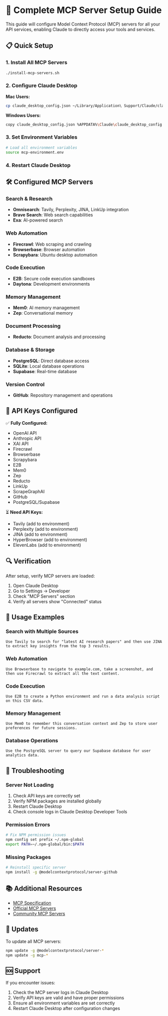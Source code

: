 # 🔧 Complete MCP Server Setup Guide

This guide will configure Model Context Protocol (MCP) servers for all your API services, enabling Claude to directly access your tools and services.

## 📋 Quick Setup

### 1. Install All MCP Servers
```bash
./install-mcp-servers.sh
```

### 2. Configure Claude Desktop

**Mac Users:**
```bash
cp claude_desktop_config.json ~/Library/Application\ Support/Claude/claude_desktop_config.json
```

**Windows Users:**
```bash
copy claude_desktop_config.json %APPDATA%\Claude\claude_desktop_config.json
```

### 3. Set Environment Variables
```bash
# Load all environment variables
source mcp-environment.env
```

### 4. Restart Claude Desktop

## 🛠️ Configured MCP Servers

### Search & Research
- **Omnisearch**: Tavily, Perplexity, JINA, LinkUp integration
- **Brave Search**: Web search capabilities
- **Exa**: AI-powered search

### Web Automation
- **Firecrawl**: Web scraping and crawling
- **Browserbase**: Browser automation
- **Scrapybara**: Ubuntu desktop automation

### Code Execution
- **E2B**: Secure code execution sandboxes
- **Daytona**: Development environments

### Memory Management
- **Mem0**: AI memory management
- **Zep**: Conversational memory

### Document Processing
- **Reducto**: Document analysis and processing

### Database & Storage
- **PostgreSQL**: Direct database access
- **SQLite**: Local database operations
- **Supabase**: Real-time database

### Version Control
- **GitHub**: Repository management and operations

## 📝 API Keys Configured

✅ **Fully Configured:**
- OpenAI API
- Anthropic API
- XAI API
- Firecrawl
- Browserbase
- Scrapybara
- E2B
- Mem0
- Zep
- Reducto
- LinkUp
- ScrapeGraphAI
- GitHub
- PostgreSQL/Supabase

⏳ **Need API Keys:**
- Tavily (add to environment)
- Perplexity (add to environment)
- JINA (add to environment)
- HyperBrowser (add to environment)
- ElevenLabs (add to environment)

## 🔍 Verification

After setup, verify MCP servers are loaded:

1. Open Claude Desktop
2. Go to Settings → Developer
3. Check "MCP Servers" section
4. Verify all servers show "Connected" status

## 🚀 Usage Examples

### Search with Multiple Sources
```
Use Tavily to search for "latest AI research papers" and then use JINA to extract key insights from the top 3 results.
```

### Web Automation
```
Use Browserbase to navigate to example.com, take a screenshot, and then use Firecrawl to extract all the text content.
```

### Code Execution
```
Use E2B to create a Python environment and run a data analysis script on this CSV data.
```

### Memory Management
```
Use Mem0 to remember this conversation context and Zep to store user preferences for future sessions.
```

### Database Operations
```
Use the PostgreSQL server to query our Supabase database for user analytics data.
```

## 🔧 Troubleshooting

### Server Not Loading
1. Check API keys are correctly set
2. Verify NPM packages are installed globally
3. Restart Claude Desktop
4. Check console logs in Claude Desktop Developer Tools

### Permission Errors
```bash
# Fix NPM permission issues
npm config set prefix ~/.npm-global
export PATH=~/.npm-global/bin:$PATH
```

### Missing Packages
```bash
# Reinstall specific server
npm install -g @modelcontextprotocol/server-github
```

## 📚 Additional Resources

- [MCP Specification](https://spec.modelcontextprotocol.io/)
- [Official MCP Servers](https://github.com/modelcontextprotocol/servers)
- [Community MCP Servers](https://github.com/punkpeye/awesome-mcp-servers)

## 🔄 Updates

To update all MCP servers:
```bash
npm update -g @modelcontextprotocol/server-*
npm update -g mcp-*
```

## 🆘 Support

If you encounter issues:
1. Check the MCP server logs in Claude Desktop
2. Verify API keys are valid and have proper permissions
3. Ensure all environment variables are set correctly
4. Restart Claude Desktop after configuration changes